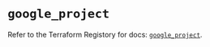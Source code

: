 # `google_project`

Refer to the Terraform Registory for docs: [`google_project`](https://registry.terraform.io/providers/hashicorp/google-beta/4.80.0/docs/resources/google_project).
